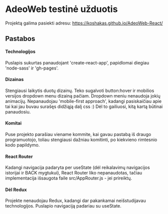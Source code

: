 
# AdeoWeb testinė užduotis

Projektą galima pasiekti adresu:
https://koshakas.github.io/AdeoWeb-React/



## Pastabos

#### Technologijos

Puslapis sukurtas panaudojant 'create-react-app', papidlomai diegiau 'node-sass' ir 'gh-pages'.

#### Dizainas

Stengiausi laikytis duotų dizainų.
Teko sugalvoti button:hover ir mobilios versijos dropdown menu dizainą pačiam. Dropdown meniu nenaudoja jokių animacijų.
Nepanaudojau 'mobile-first approach', kadangi pasiskaičiau apie tai kai jau buvau surašęs didžiąją dalį css :) Dėl to gailiuosi, kitą kartą būtinai panaudosiu.

#### Komitai

Puse projekto parašiau viename kommite, kai gavau pastabą iš draugo programuotojo, toliau stengiausi dažniau komitinti, po kiekvieno rimtesnio kodo papildymo.

#### React Router

Kadangi navigacija padaryta per useState (dėl reikalavimų navigacijos istorijai ir BACK mygtukui), React Router liko nepanaudotas, tačiau implementacija išsaugota faile src/AppRouter.js - jei prireiktų.

#### Dėl Redux

Projekte nenaudojau Redux, kadangi dar pakankamai neišstudijavau technologijos. Puslapio navigaciją padariau su useState.

